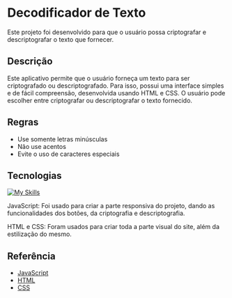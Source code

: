 # Decodificador de Texto

Este projeto foi desenvolvido para que o usuário possa criptografar e descriptografar o texto que fornecer.

## Descrição

Este aplicativo permite que o usuário forneça um texto para ser criptografado ou descriptografado. Para isso, possui uma interface simples e de fácil compreensão, desenvolvida usando HTML e CSS. O usuário pode escolher entre criptografar ou descriptografar o texto fornecido.
## Regras

- Use somente letras minúsculas
- Não use acentos
- Evite o uso de caracteres especiais
## Tecnologias
[![My Skills](https://skillicons.dev/icons?i=js,html,css)](https://skillicons.dev)

JavaScript: Foi usado para criar a parte responsiva do projeto, dando as funcionalidades dos botões, da criptografia e descriptografia.

HTML e CSS: Foram usados para criar toda a parte visual do site, além da estilização do mesmo.
## Referência

 - [JavaScript](https://developer.mozilla.org/en-US/docs/Web/JavaScript)
 - [HTML](https://developer.mozilla.org/en-US/docs/Web/HTML)
 - [CSS](https://developer.mozilla.org/en-US/docs/Web/CSS)

